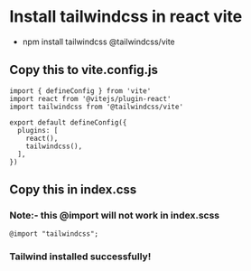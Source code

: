 # Install tailwindcss in react vite
- npm install tailwindcss @tailwindcss/vite

## Copy this to vite.config.js
```
import { defineConfig } from 'vite'
import react from '@vitejs/plugin-react'
import tailwindcss from '@tailwindcss/vite'

export default defineConfig({
  plugins: [
    react(),
    tailwindcss(),
  ],
})
```

## Copy this in index.css
### Note:- this @import will not work in index.scss
```
@import "tailwindcss";

```

### Tailwind installed successfully!
